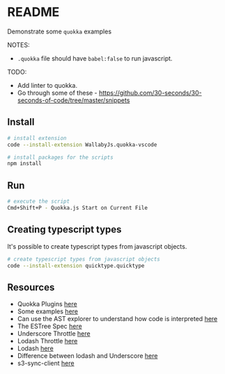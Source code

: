# README

Demonstrate some `quokka` examples

NOTES:  

* `.quokka` file should have `babel:false` to run javascript.

TODO:

* Add linter to quokka.  
* Go through some of these - https://github.com/30-seconds/30-seconds-of-code/tree/master/snippets

## Install

```sh
# install extension
code --install-extension WallabyJs.quokka-vscode
```

```sh
# install packages for the scripts
npm install
```

## Run

```sh
# execute the script
Cmd+Shift+P - Quokka.js Start on Current File
```

## Creating typescript types

It's possible to create typescript types from javascript objects.

```sh
# create typescript types from javascript objects
code --install-extension quicktype.quicktype
```

## Resources

* Quokka Plugins [here](https://quokkajs.com/docs/configuration.html#plugins)
* Some examples [here](https://github.com/wallabyjs/interactive-examples/tree/master/JavaScript)
* Can use the AST explorer to understand how code is interpreted [here](https://astexplorer.net/)  
* The ESTree Spec [here](https://github.com/estree/estree)
* Underscore Throttle [here](https://underscorejs.org/#throttle)
* Lodash Throttle [here](https://lodash.com/docs/4.17.15#throttle)
* Lodash [here](https://lodash.com/)
* Difference between lodash and Underscore [here](https://www.geeksforgeeks.org/difference-between-lodash-and-underscore/)
* s3-sync-client [here](https://www.npmjs.com/package/s3-sync-client)  
